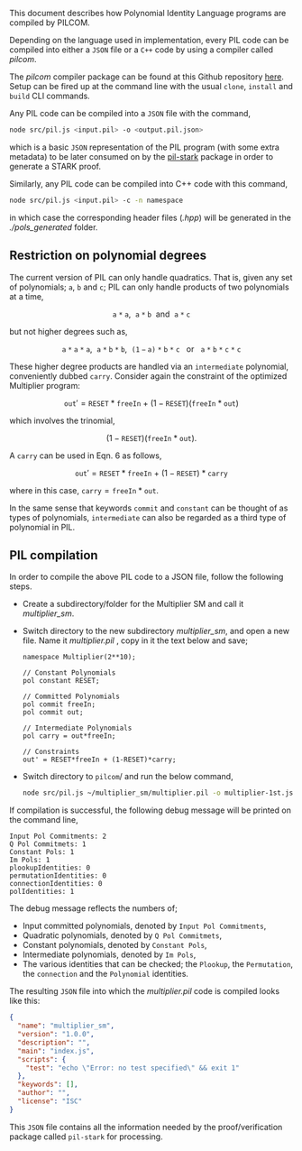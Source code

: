 This document describes how Polynomial Identity Language programs are compiled by PILCOM.

Depending on the language used in implementation, every PIL code can be compiled into either a $\texttt{JSON}$ file or a $\texttt{C++}$ code by using a compiler called _pilcom_.

The _pilcom_ compiler package can be found at this Github repository [here](https://github.com/0xPolygonHermez/pilcom). Setup can be fired up at the command line with the usual $\texttt{clone}$, $\texttt{install}$ and $\texttt{build}$ CLI commands.

Any PIL code can be compiled into a $\texttt{JSON}$ file with the command,

```bash
node src/pil.js <input.pil> -o <output.pil.json>
```

which is a basic $\texttt{JSON}$ representation of the PIL program (with some extra metadata) to be later consumed on by the [pil-stark](https://github.com/0xPolygonHermez/pil-stark) package in order to generate a STARK proof.

Similarly, any PIL code can be compiled into C++ code with this command,

```bash
node src/pil.js <input.pil> -c -n namespace
```

in which case the corresponding header files (_.hpp_) will be generated in the _./pols_generated_ folder.

## Restriction on polynomial degrees

The current version of PIL can only handle quadratics. That is, given any set of polynomials; $\texttt{a}$, $\texttt{b}$ and $\texttt{c}$; PIL can only handle products of two polynomials at a time,

$$
\mathtt{a * a},\ \ \mathtt{a * b}\ \ \text{and}\ \ \mathtt{a * c}
$$

but not higher degrees such as,

$$
\mathtt{a * a * a},\ \ \mathtt{a * b * b},\ \ \mathtt{(1-a) * b * c}\ \ \text{ or }\ \ \mathtt{a * b * c * c}
$$

These higher degree products are handled via an $\texttt{intermediate}$ polynomial, conveniently dubbed $\texttt{carry}$. Consider again the constraint of the optimized Multiplier program:

$$
\texttt{out}' = \texttt{RESET} * \texttt{freeIn}\ +\ (1 - \texttt{RESET}) (\texttt{freeIn} * \texttt{out}) \tag{Eqn. 6}
$$

which involves the trinomial,

$$
(1 - \texttt{RESET}) (\texttt{freeIn} * \texttt{out}) .
$$

A $\texttt{carry}$ can be used in $\text{Eqn. 6}$ as follows,

$$
\texttt{out}' = \texttt{RESET} * \texttt{freeIn}\ +\ (1 - \texttt{RESET})* \texttt{carry} \tag{Eqn. 7}
$$

where in this case, $\texttt{carry} = \texttt{freeIn} * \texttt{out}$.

In the same sense that keywords $\texttt{commit}$ and $\texttt{constant}$ can be thought of as $\text{types}$ of polynomials, $\texttt{intermediate}$ can also be regarded as a third type of polynomial in PIL.

## PIL compilation

In order to compile the above PIL code to a JSON file, follow the following steps.

- Create a subdirectory/folder for the Multiplier SM and call it _multiplier_sm_.

- Switch directory to the new subdirectory _multiplier_sm_, and open a new file. Name it _multiplier.pil_ , copy in it the text below and save;

    ```
    namespace Multiplier(2**10); 

    // Constant Polynomials
    pol constant RESET;

    // Committed Polynomials
    pol commit freeIn;
    pol commit out;

    // Intermediate Polynomials
    pol carry = out*freeIn; 

    // Constraints
    out' = RESET*freeIn + (1-RESET)*carry;
    ```

- Switch directory to $\texttt{pilcom}/$ and run the below command,

    ```bash
    node src/pil.js ~/multiplier_sm/multiplier.pil -o multiplier-1st.json
    ```

If compilation is successful, the following debug message will be printed on the command line,

```
Input Pol Commitments: 2
Q Pol Commitmets: 1
Constant Pols: 1
Im Pols: 1
plookupIdentities: 0
permutationIdentities: 0
connectionIdentities: 0
polIdentities: 1
```

The debug message reflects the numbers of;

- Input committed polynomials, denoted by $\texttt{Input Pol Commitments}$,
- Quadratic polynomials, denoted by $\texttt{Q Pol Commitmets}$,
- Constant polynomials, denoted by $\texttt{Constant Pols}$,
- Intermediate polynomials, denoted by $\texttt{Im Pols}$,
- The various identities that can be checked; the $\texttt{Plookup}$, the $\texttt{Permutation}$, the $\texttt{connection}$ and the $\texttt{Polynomial}$ identities.

The resulting $\texttt{JSON}$ file into which the _multiplier.pil_ code is compiled looks like this:

```json
{
  "name": "multiplier_sm",
  "version": "1.0.0",
  "description": "",
  "main": "index.js",
  "scripts": {
    "test": "echo \"Error: no test specified\" && exit 1"
  },
  "keywords": [],
  "author": "",
  "license": "ISC"
}
```

This $\texttt{JSON}$ file contains all the information needed by the proof/verification package called $\texttt{pil-stark}$ for processing.
